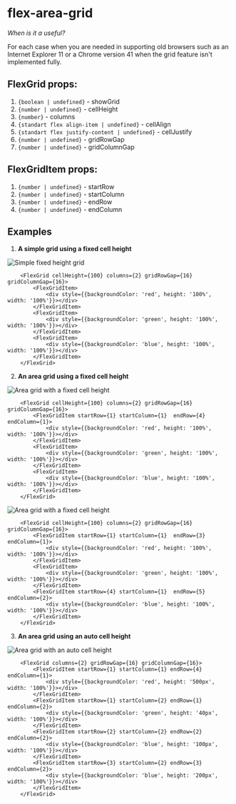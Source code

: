 # flex-area-grid

_When is it a useful?_

For each case when you are needed in supporting old browsers such as an Internet Explorer 11 or a Chrome version 41 when the grid feature isn't implemented fully.

## FlexGrid props:

1. `{boolean | undefined}` - showGrid
2. `{number | undefined}` - cellHeight
3. `{number}` - columns
4. `{standart flex align-item | undefined}` - cellAlign
5. `{standart flex justify-content | undefined}` - cellJustify
6. `{number | undefined}` - gridRowGap
7. `{number | undefined}` - gridColumnGap

## FlexGridItem props:

1. `{number | undefined}` - startRow
2. `{number | undefined}` - startColumn
3. `{number | undefined}` - endRow
4. `{number | undefined}` - endColumn

## Examples

1. __A simple grid using a fixed cell height__

![Simple fixed height grid](https://i.ibb.co/CP1ZBsG/11.png)

```
    <FlexGrid cellHeight={100} columns={2} gridRowGap={16} gridColumnGap={16}>
        <FlexGridItem>
            <div style={{backgroundColor: 'red', height: '100%', width: '100%'}}></div>
        </FlexGridItem>
        <FlexGridItem>
            <div style={{backgroundColor: 'green', height: '100%', width: '100%'}}></div>
        </FlexGridItem>
        <FlexGridItem>
            <div style={{backgroundColor: 'blue', height: '100%', width: '100%'}}></div>
        </FlexGridItem>
    </FlexGrid>
```

2. __An area grid using a fixed cell height__

![Area grid with a fixed cell height](https://i.ibb.co/WkLzLfX/22.png)

```
    <FlexGrid cellHeight={100} columns={2} gridRowGap={16} gridColumnGap={16}>
        <FlexGridItem startRow={1} startColumn={1}  endRow={4} endColumn={1}>
            <div style={{backgroundColor: 'red', height: '100%', width: '100%'}}></div>
        </FlexGridItem>
        <FlexGridItem>
            <div style={{backgroundColor: 'green', height: '100%', width: '100%'}}></div>
        </FlexGridItem>
        <FlexGridItem>
            <div style={{backgroundColor: 'blue', height: '100%', width: '100%'}}></div>
        </FlexGridItem>
    </FlexGrid>
```

![Area grid with a fixed cell height](https://i.ibb.co/ysPBxcM/44.png)

```
    <FlexGrid cellHeight={100} columns={2} gridRowGap={16} gridColumnGap={16}>
        <FlexGridItem startRow={1} startColumn={1}  endRow={3} endColumn={1}>
            <div style={{backgroundColor: 'red', height: '100%', width: '100%'}}></div>
        </FlexGridItem>
        <FlexGridItem>
            <div style={{backgroundColor: 'green', height: '100%', width: '100%'}}></div>
        </FlexGridItem>
        <FlexGridItem startRow={4} startColumn={1}  endRow={5} endColumn={2}>
            <div style={{backgroundColor: 'blue', height: '100%', width: '100%'}}></div>
        </FlexGridItem>
    </FlexGrid>
```

3. __An area grid using an auto cell height__

![Area grid with an auto cell height](https://i.ibb.co/sJghNgT/33.png)

```
    <FlexGrid columns={2} gridRowGap={16} gridColumnGap={16}>
        <FlexGridItem startRow={1} startColumn={1} endRow={4} endColumn={1}>
            <div style={{backgroundColor: 'red', height: '500px', width: '100%'}}></div>
        </FlexGridItem>
        <FlexGridItem startRow={1} startColumn={2} endRow={1} endColumn={2}>
            <div style={{backgroundColor: 'green', height: '40px', width: '100%'}}></div>
        </FlexGridItem>
        <FlexGridItem startRow={2} startColumn={2} endRow={2} endColumn={2}>
            <div style={{backgroundColor: 'blue', height: '100px', width: '100%'}}></div>
        </FlexGridItem>
        <FlexGridItem startRow={3} startColumn={2} endRow={3} endColumn={2}>
            <div style={{backgroundColor: 'blue', height: '200px', width: '100%'}}></div>
        </FlexGridItem>
    </FlexGrid>
```
